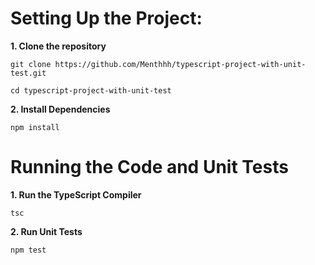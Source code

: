 # Setting Up the Project:
**1. Clone the repository**
```
git clone https://github.com/Menthhh/typescript-project-with-unit-test.git

cd typescript-project-with-unit-test
```

**2. Install Dependencies**
```
npm install
```

# Running the Code and Unit Tests
**1. Run the TypeScript Compiler**
```
tsc
```

**2. Run Unit Tests**
```
npm test
```